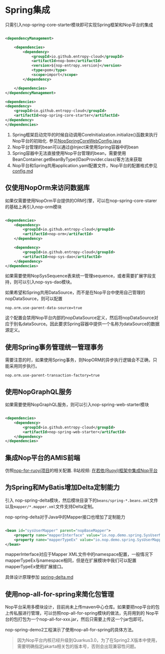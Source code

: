 # Spring集成

只需引入nop-spring-core-starter模块即可实现Spring框架和Nop平台的集成

````xml

<dependencyManagement>

    <dependencies>
        <dependency>
            <groupId>io.github.entropy-cloud</groupId>
            <artifactId>nop-bom</artifactId>
            <version>${nop-entropy.version}</version>
            <type>pom</type>
            <scope>import</scope>
        </dependency>

    </dependencies>
</dependencyManagement>

<dependencies>
<dependency>
    <groupId>io.github.entropy-cloud</groupId>
    <artifactId>nop-spring-core-starter</artifactId>
</dependency>
</dependencies>    
````

1. Spring框架启动完毕的时候自动调用CoreInitialization.initialize()函数来执行Nop平台的初始化.
   参见[NopSpringCoreWebConfig.java](https://gitee.com/canonical-entropy/nop-entropy/blob/master/nop-spring/nop-spring-core-starter/src/main/java/io/nop/spring/core/autoconfig/NopSpringCoreAutoConfig.java)
2. Nop平台管理的bean可以通过@Inject来使用Spring容器中的bean
3. Spring容器中无法直接使用Nop平台管理的bean，需要使用 BeanContainer.getBeanByType(IDaoProvider.class)等方法来获取
4. Nop平台和Spring共用application.yaml配置文件，Nop平台的配置格式参见 [config.md](config.md)

## 仅使用NopOrm来访问数据库

如果仅需要使用NopOrm平台提供的ORM引擎，可以在nop-spring-core-starer的基础上再引入nop-orm模块

````xml

<dependencies>
    <dependency>
        <groupId>io.github.entropy-cloud</groupId>
        <artifactId>nop-orm</artifactId>
    </dependency>

    <dependency>
        <groupId>io.github.entropy-cloud</groupId>
        <artifactId>nop-sys-dao</artifactId>
    </dependency>
</dependencies>  
````

如果需要使用NopSysSequence表来统一管理sequence，或者需要扩展字段支持，则可以引入nop-sys-dao模块。

如果希望和Spring共用DataSource，而不是在Nop平台中使用自己管理的nopDataSource，则可以配置

````
nop.orm.use-parent-data-source=true
````

这个配置会禁用Nop平台内部的nopDataSource定义，然后将nopDataSource对应于别名dataSource。因此要求Spring容器中提供一个名称为dataSource的数据源定义。

## 使用Spring事务管理统一管理事务

需要注意的时，如果使用Spring事务，则NopORM的异步执行逻辑会不正确，只能采用同步执行。

````
nop.orm.use-parent-transaction-factory=true
````

## 使用NopGraphQL服务

如果需要使用NopGraphQL服务，则可以引入nop-spring-web-starter模块

````xml

<dependencies>
    <dependency>
        <groupId>io.github.entropy-cloud</groupId>
        <artifactId>nop-spring-web-starter</artifactId>
    </dependency>
</dependencies>    
````

## 集成Nop平台的AMIS前端

仿照[nop-for-ruoyi项目](https://gitee.com/canonical-entropy/nop-for-ruoyi)的相关配置.
B站视频: [在若依(Ruoyi)框架中集成Nop平台](https://www.bilibili.com/video/BV1Av4y157D7/)

## 为Spring和MyBatis增加Delta定制能力

引入 nop-spring-delta模块，然后模块目录下的`beans/spring-*.beans.xml`文件以及`mapper/*.mapper.xml`文件支持Delta定制。

nop-spring-delta对于Java中的Mapper接口也增加了定制能力

````xml

<bean id="sysUserMapper" parent="nopBaseMapper">
    <property name="mapperInterface" value="io.nop.demo.spring.SysUserMapper"/>
    <property name="mapperTypeEx" value="io.nop.demo.spring.SysUserMapperEx"/>
</bean>
````

mapperInterface对应于Mapper XML文件中的namespace配置，一般情况下mapperTypeEx与namespace相同，但是在扩展模块中我们可以配置mapperTypeEx使用扩展接口。

具体设计原理参加 [spring-delta.md](spring/spring-delta.md)

## 使用nop-all-for-spring来简化包管理

Nop平台采用多模块设计，目前尚未上传maven中心仓库。如果要把nop平台的包上传私服进行管理，可以仿照nop-all-for-spring模块的做法，先将用到的
Nop平台的包打包为一个nop-all-for-xxx.jar，然后只需要上传这一个jar包即可。

nop-spring-demo2工程演示了使用nop-all-for-spring的具体方法。

> 因为Nop平台内核已经升级到Quarkus3.0，为了在Spring2.X版本中使用，需要明确指定jakarta相关包的版本号，否则会出现兼容性问题。